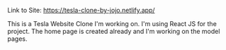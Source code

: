 Link to Site: https://tesla-clone-by-jojo.netlify.app/

This is a Tesla Website Clone I'm working on. I'm using React JS for the project. The home page is created already and I'm working on the model pages.
